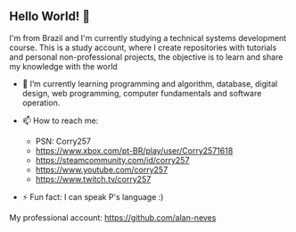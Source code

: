 ## Hello World! 👋


I'm from Brazil and I'm currently studying a technical systems development course. This is a study account, where I create repositories with tutorials and personal non-professional projects, the objective is to learn and share my knowledge with the world

- 🌱 I’m currently learning programming and algorithm, database, digital design, web programming, computer fundamentals and software operation.
- 📫 How to reach me:
  -  PSN: Corry257
  -  https://www.xbox.com/pt-BR/play/user/Corry2571618
  -  https://steamcommunity.com/id/corry257
  -  https://www.youtube.com/corry257
  -  https://www.twitch.tv/corry257  
 
- ⚡ Fun fact: I can speak P's language :)
  
My professional account: https://github.com/alan-neves
